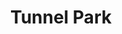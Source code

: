 ---
pid: FS30
title: Tunnel Park
location_transcription: 
zipcode: 
outside_phl: 
neighborhood: 
age: '9'
age_range: 6-13
instagram: 
image_file_name: FS_30.jpg
proposal_transcription: 
topic: Unknown
topic_summary: '0'
type: Playground
keywords_other: 
credit: Nashia Frisby
image_labels: Playground
twitter: 
facebook: 
permalink: "/monuments/fs30/"
layout: item-page
---